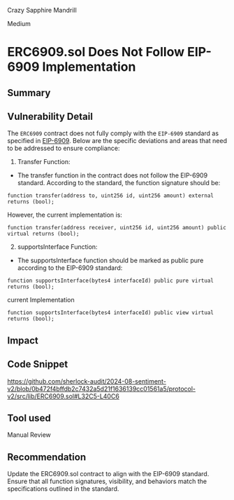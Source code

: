 Crazy Sapphire Mandrill

Medium

# ERC6909.sol Does Not Follow EIP-6909 Implementation

## Summary

## Vulnerability Detail

The `ERC6909` contract does not fully comply with the `EIP-6909` standard as specified in [EIP-6909](https://eips.ethereum.org/EIPS/eip-6909). Below are the specific deviations and areas that need to be addressed to ensure compliance:

1. Transfer Function:
* The transfer function in the contract does not follow the EIP-6909 standard. According to the standard, the function signature should be:
```solidity
function transfer(address to, uint256 id, uint256 amount) external returns (bool);

```
However, the current implementation is:
```solidity
function transfer(address receiver, uint256 id, uint256 amount) public virtual returns (bool);

```

2. supportsInterface Function:
* The supportsInterface function should be marked as public pure according to the EIP-6909 standard:
```solidity
function supportsInterface(bytes4 interfaceId) public pure virtual returns (bool);

```
current Implementation
```solidity
function supportsInterface(bytes4 interfaceId) public view virtual returns (bool);

```

## Impact

## Code Snippet

https://github.com/sherlock-audit/2024-08-sentiment-v2/blob/0b472f4bffdb2c7432a5d21f1636139cc01561a5/protocol-v2/src/lib/ERC6909.sol#L32C5-L40C6

## Tool used

Manual Review

## Recommendation
Update the ERC6909.sol contract to align with the EIP-6909 standard. Ensure that all function signatures, visibility, and behaviors match the specifications outlined in the standard.